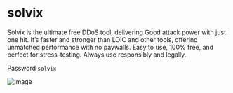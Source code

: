 # solvix
Solvix is the ultimate free DDoS tool, delivering Good attack power with just one hit. It’s faster and stronger than LOIC and other tools, offering unmatched performance with no paywalls. Easy to use, 100% free, and perfect for stress-testing. Always use responsibly and legally.

Password ```solvix```



![image](https://github.com/user-attachments/assets/38e687ac-c8e4-488b-b33f-d9d50644b477)
